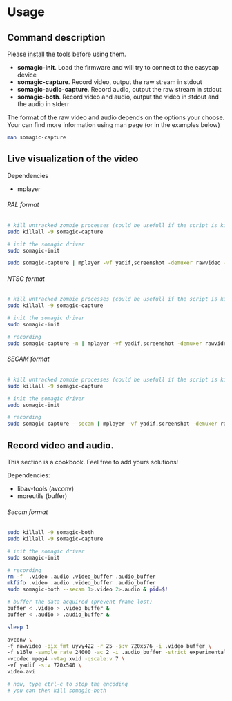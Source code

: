 Usage
=====

Command description
-------------------


Please [install](installation.md) the tools before using them.

* **somagic-init**.
Load the firmware and will try to connect to the easycap device
* **somagic-capture**.
Record video, output the raw stream in stdout
* **somagic-audio-capture**.
Record audio, output the raw stream in stdout
* **somagic-both**.
Record video and audio, output the video in stdout and the audio in stderr

The format of the raw video and audio depends on the options your choose.
Your can find more information using man page (or in the examples below)
```bash
man somagic-capture
```


Live visualization of the video
-------------------------------

Dependencies
* mplayer

###### PAL format
```bash
# kill untracked zombie processes (could be usefull if the script is killed)
sudo killall -9 somagic-capture

# init the somagic driver
sudo somagic-init

sudo somagic-capture | mplayer -vf yadif,screenshot -demuxer rawvideo -rawvideo "pal:format=uyvy:fps=25" -aspect 4:3 -
```

###### NTSC format
```bash
# kill untracked zombie processes (could be usefull if the script is killed)
sudo killall -9 somagic-capture

# init the somagic driver
sudo somagic-init

# recording
sudo somagic-capture -n | mplayer -vf yadif,screenshot -demuxer rawvideo -rawvideo "ntsc:format=uyvy:fps=30000/1001" -aspect 4:3 -
```

###### SECAM format
```bash
# kill untracked zombie processes (could be usefull if the script is killed)
sudo killall -9 somagic-capture

# init the somagic driver
sudo somagic-init

# recording
sudo somagic-capture --secam | mplayer -vf yadif,screenshot -demuxer rawvideo -rawvideo "pal:format=uyvy:fps=25" -aspect 4:3 -
```

Record video and audio.
---------------------------------------

This section is a cookbook. Feel free to add yours solutions!

Dependencies:
* libav-tools (avconv)
* moreutils   (buffer)

###### Secam format

``` bash
sudo killall -9 somagic-both
sudo killall -9 somagic-capture

# init the somagic driver
sudo somagic-init

# recording
rm -f  .video .audio .video_buffer .audio_buffer
mkfifo .video .audio .video_buffer .audio_buffer
sudo somagic-both --secam 1>.video 2>.audio & pid=$!

# buffer the data acquired (prevent frame lost)
buffer < .video > .video_buffer &
buffer < .audio > .audio_buffer &

sleep 1

avconv \
-f rawvideo -pix_fmt uyvy422 -r 25 -s:v 720x576 -i .video_buffer \
-f s16le -sample_rate 24000 -ac 2 -i .audio_buffer -strict experimental \
-vcodec mpeg4 -vtag xvid -qscale:v 7 \
-vf yadif -s:v 720x540 \
video.avi

# now, type ctrl-c to stop the encoding
# you can then kill somagic-both
```
